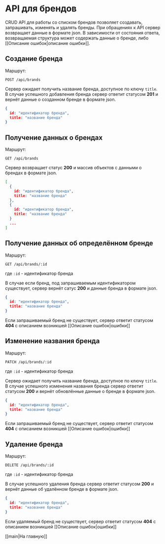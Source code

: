 # API для брендов

CRUD API для работы со списком брендов позволяет создавать, запрашивать, изменять и удалять бренды.
При обращениях к API сервер возвращает данные в формате json. В зависимости от состояния ответа, возвращаемая структура может содержать данные о бренде, либо [[Описание ошибок|описание ошибки]].

## Создание бренда

Маршрут:
```
POST /api/brands
```

Сервер ожидает получить название бренда, доступное по ключу `title`.
В случае успешного добавления бренда сервер ответит статусом **201** и вернёт данные о созданном бренде в формате json.

```json
{
  id: "идентификатор бренда",
  title: "название бренда"
}
```

## Получение данных о брендах

Маршрут:
```
GET /api/brands
```

Сервер возвращает статус **200** и массив объектов с данными о брендах в формате json.

```json
[
  {
    id: "идентификатор бренда",
    title: "название бренда"
  },
  {
    id: "идентификатор бренда",
    title: "название бренда"
  }
  ...
]
```

## Получение данных об определённом бренде

Маршрут:
```
GET /api/brands/:id
```
где `:id` - идентификатор бренда

В случае если бренд, под запрашиваемым идентификатором существует, сервер вернёт сатус **200** и данные бренда в формате json.

```json
{
  id: "идентификатор бренда",
  title: "название бренда"
}
```

Если запрашиваемый бренд не существует, сервер ответит статусом **404** с описанием возникшей [[Описание ошибок|ошибки]]

## Изменение названия бренда

Маршрут:
```
PATCH /api/brands/:id
```
где `:id` - идентификатор бренда

Сервер ожидает получить название бренда, доступное по ключу `title`.
В случае успешного изменения названия бренда сервер ответит статусом **200** и вернёт обновлённые данные о бренде в формате json.

```json
{
  id: "идентификатор бренда",
  title: "название бренда"
}
```

Если запрашиваемый бренд не существует, сервер ответит статусом **404** с описанием возникшей [[Описание ошибок|ошибки]]

## Удаление бренда

Маршрут:
```
DELETE /api/brands/:id
```
где `:id` - идентификатор бренда

В случае успешного удаления бренда сервер ответит статусом **200** и вернёт данные об удалённом бренде в формате json.

```json
{
  id: "идентификатор бренда",
  title: "название бренда"
}
```

Если удаляемый бренд не существует, сервер ответит статусом **404** с описанием возникшей [[Описание ошибок|ошибки]]

[[main|На главную]]